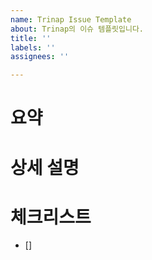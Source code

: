 ```yaml
---
name: Trinap Issue Template
about: Trinap의 이슈 템플릿입니다.
title: ''
labels: ''
assignees: ''

---
```


# 요약

# 상세 설명

# 체크리스트
- []
